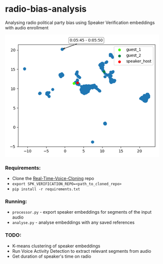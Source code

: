 # radio-bias-analysis

Analysing radio political party bias using Speaker Verification embeddings with audio enrollment

<div align="center"><img src="imgs/embeddings.png"/></div>

### Requirements: 
- Clone the [Real-Time-Voice-Cloning](https://github.com/CorentinJ/Real-Time-Voice-Cloning) repo
- ```export SPK_VERIFICATION_REPO=<path_to_cloned_repo>```
- ```pip install -r requirements.txt```

### Running:
- ```processor.py``` - export speaker embeddings for segments of the input audio
- ```analyse.py``` - analyse embeddings with any saved references

### TODO: 
- K-means clustering of speaker embeddings
- Run Voice Activity Detection to extract relevant segments from audio
- Get duration of speaker's time on radio
